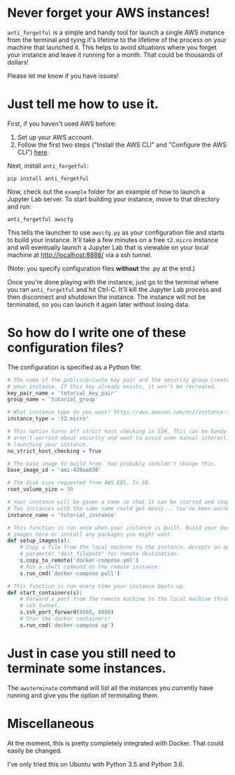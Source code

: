 # Never forget your AWS instances! 

`anti_forgetful` is a simple and handy tool for launch a single AWS instance from the terminal and tying it's lifetime to the lifetime of the process on your machine that launched it. This helps to avoid situations where you forget your instance and leave it running for a month. That could be thousands of dollars!

Please let me know if you have issues!

# Just tell me how to use it.

First, if you haven't used AWS before:

1) Set up your AWS account.
2) Follow the first two steps ("Install the AWS CLI" and "Configure the AWS CLI") [here](https://docs.aws.amazon.com/cli/latest/userguide/tutorial-ec2-ubuntu.html).

Next, install `anti_forgetful`:

```
pip install anti_forgetful
```

Now, check out the `example` folder for an example of how to launch a Jupyter Lab server. To start building your instance, move to that directory and run:

```
anti_forgetful awscfg
```

This tells the launcher to use `awscfg.py` as your configuration file and starts to build your instance. It'll take a few minutes on a free `t2.micro` instance and will eventually launch a Jupyter Lab that is viewable on your local machine at [http://localhost:8888/](http://localhost:8888/) via a ssh tunnel.

(Note: you specify configuration files **without** the .py at the end.)

Once you're done playing with the instance, just go to the terminal where you ran `anti_forgetful` and hit Ctrl-C. It'll kill the Jupyter Lab process and then disconnect and shutdown the instance. The instance will not be terminated, so you can launch it again later without losing data.

# So how do I write one of these configuration files?

The configuration is specified as a Python file: 

```python
# The name of the public/private key pair and the security group created for
# your instance. If this key already exists, it won't be recreated.
key_pair_name = 'tutorial_key_pair' 
group_name = 'tutorial_group'

# What instance type do you want? https://aws.amazon.com/ec2/instance-types/
instance_type = 't2.micro'

# This option turns off strict host checking in SSH. This can be handy if you
# aren't worried about security and want to avoid some manual interaction 
# launching your instance.
no_strict_host_checking = True

# The base image to build from. You probably shouldn't change this. 
base_image_id = 'ami-428aa838'

# The disk size requested from AWS EBS. In GB.
root_volume_size = 30  

# Your instance will be given a name so that it can be started and stopped!
# Two instances with the same name could get messy... You've been warned.
instance_name = 'tutorial_instance'

# This function is run once when your instance is built. Build your docker
# images here or install any packages you might want.
def setup_images(s):
    # Copy a file from the local machine to the instance. Accepts an optional
    # parameter "dest_filepath" for remote destination.
    s.copy_to_remote('docker-compose.yml')
    # Run a shell command on the remote instance.
    s.run_cmd('docker-compose pull')

# This function is run every time your instance boots up. 
def start_containers(s):
    # Forward a port from the remote machine to the local machine through an
    # ssh tunnel.
    s.ssh_port_forward(8888, 8888)
    # Star the docker containers!
    s.run_cmd('docker-compose up')
```

# Just in case you still need to terminate some instances.

The `awsterminate` command will list all the instances you currently have running and give you the option of terminating them. 

# Miscellaneous

At the moment, this is pretty completely integrated with Docker. That could easily be changed.

I've only tried this on Ubuntu with Python 3.5 and Python 3.6.
